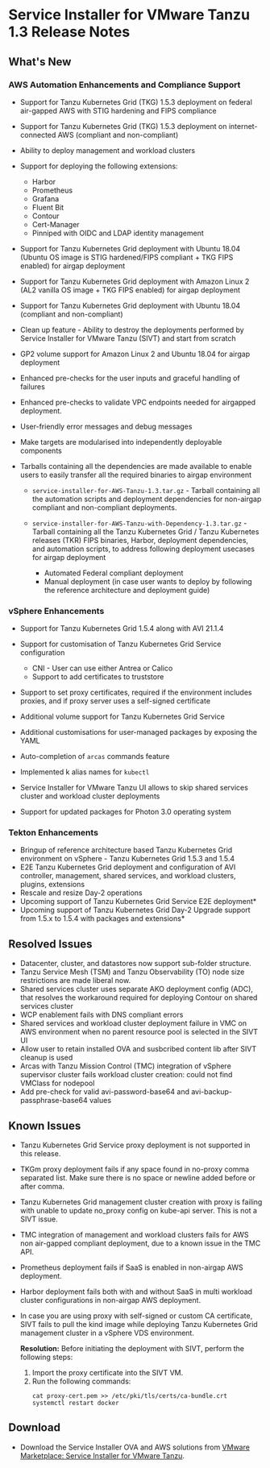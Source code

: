 # Service Installer for VMware Tanzu 1.3 Release Notes

## What's New

### AWS Automation Enhancements and Compliance Support

- Support for Tanzu Kubernetes Grid (TKG) 1.5.3 deployment on federal air-gapped AWS with STIG hardening and FIPS compliance
- Support for Tanzu Kubernetes Grid (TKG) 1.5.3 deployment on internet-connected AWS (compliant and non-compliant)
- Ability to deploy management and workload clusters
- Support for deploying the following extensions:

  - Harbor
  - Prometheus
  - Grafana
  - Fluent Bit
  - Contour
  - Cert-Manager
  - Pinniped with OIDC and LDAP identity management
- Support for Tanzu Kubernetes Grid deployment with Ubuntu 18.04 (Ubuntu OS image is STIG hardened/FIPS compliant + TKG FIPS enabled) for airgap deployment
- Support for Tanzu Kubernetes Grid deployment with Amazon Linux 2 (AL2 vanilla OS image + TKG FIPS enabled) for airgap deployment
- Support for Tanzu Kubernetes Grid deployment with Ubuntu 18.04 (compliant and non-compliant)
- Clean up feature - Ability to destroy the deployments performed by Service Installer for VMware Tanzu (SIVT) and start from scratch
- GP2 volume support for Amazon Linux 2 and Ubuntu 18.04 for airgap deployment
- Enhanced pre-checks for the user inputs and graceful handling of failures
- Enhanced pre-checks to validate VPC endpoints needed for airgapped deployment.
- User-friendly error messages and debug messages
- Make targets are modularised into independently deployable components
- Tarballs containing all the dependencies are made available to enable users to easily transfer all the required binaries to airgap environment
  - `service-installer-for-AWS-Tanzu-1.3.tar.gz` - Tarball containing all the automation scripts and deployment dependencies for non-airgap compliant and non-compliant deployments.
  - `service-installer-for-AWS-Tanzu-with-Dependency-1.3.tar.gz` - Tarball containing all the Tanzu Kubernetes Grid / Tanzu Kubernetes releases (TKR) FIPS binaries, Harbor, deployment dependencies, and automation scripts, to address following deployment usecases for airgap deployment

      - Automated Federal compliant deployment
      - Manual deployment (in case user wants to deploy by following the reference architecture and deployment guide)

### vSphere Enhancements

- Support for Tanzu Kubernetes Grid 1.5.4 along with AVI 21.1.4
- Support for customisation of Tanzu Kubernetes Grid Service configuration

  - CNI - User can use either Antrea or Calico
  - Support to add certificates to truststore
- Support to set proxy certificates, required if the environment includes proxies, and if proxy server uses a self-signed certificate
- Additional volume support for Tanzu Kubernetes Grid Service
- Additional customisations for user-managed packages by exposing the YAML
- Auto-completion of `arcas` commands feature
- Implemented k alias names for `kubectl`
- Service Installer for VMware Tanzu UI allows to skip shared services cluster and workload cluster deployments
- Support for updated packages for Photon 3.0 operating system

### Tekton Enhancements

 - Bringup of reference architecture based Tanzu Kubernetes Grid environment on vSphere - Tanzu Kubernetes Grid 1.5.3 and 1.5.4
 - E2E Tanzu Kubernetes Grid deployment and configuration of AVI controller, management, shared services, and workload clusters, plugins, extensions
 - Rescale and resize Day-2 operations
 - Upcoming support of Tanzu Kubernetes Grid Service E2E deployment*
 - Upcoming support of Tanzu Kubernetes Grid Day-2 Upgrade support from 1.5.x to 1.5.4 with packages and extensions*

## Resolved Issues

- Datacenter, cluster, and datastores now support sub-folder structure.
- Tanzu Service Mesh (TSM) and Tanzu Observability (TO) node size restrictions are made liberal now.
- Shared services cluster uses separate AKO deployment config (ADC), that resolves the workaround required for deploying Contour on shared services cluster
- WCP enablement fails with DNS compliant errors
- Shared services and workload cluster deployment failure in VMC on AWS environment when no parent resource pool is selected in the SIVT UI
- Allow user to retain installed OVA and susbcribed content lib after SIVT cleanup is used
- Arcas with Tanzu Mission Control (TMC) integration of vSphere supervisor cluster fails workload cluster creation: could not find VMClass for nodepool
- Add pre-check for valid avi-password-base64 and avi-backup-passphrase-base64 values


## Known Issues

- Tanzu Kubernetes Grid Service proxy deployment is not supported in this release.
- TKGm proxy deployment fails if any space found in no-proxy comma separated list. Make sure there is no space or newline added before or after comma.
- Tanzu Kubernetes Grid management cluster creation with proxy is failing with unable to update no_proxy config on kube-api server. This is not a SIVT issue.
- TMC integration of management and workload clusters fails for AWS non air-gapped compliant deployment, due to a known issue in the TMC API.
- Prometheus deployment fails if SaaS is enabled in non-airgap AWS deployment.
- Harbor deployment fails both with and without SaaS in multi workload cluster configurations in non-airgap AWS deployment.
- In case you are using proxy with self-signed or custom CA certificate, SIVT fails to pull the kind image while deploying Tanzu Kubernetes Grid management cluster in a vSphere VDS environment.</br>
   
   **Resolution:** Before initiating the deployment with SIVT, perform the following steps:
     
    1. Import the proxy certificate into the SIVT VM.
    1. Run the following commands: 
        ```
        cat proxy-cert.pem >> /etc/pki/tls/certs/ca-bundle.crt
        systemctl restart docker
        ```

## Download

- Download the Service Installer OVA and AWS solutions from [VMware Marketplace: Service Installer for VMware Tanzu](https://marketplace.cloud.vmware.com/services/details/service-installer-for-vmware-tanzu-1?slug=true).
